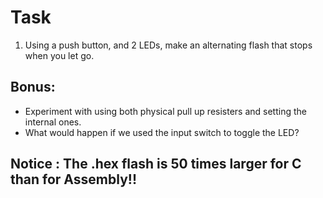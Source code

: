 # Task

1. Using a push button, and 2 LEDs, make an alternating flash that stops when you let go.


## Bonus:

* Experiment with using both physical pull up resisters and setting the internal ones.
* What would happen if we used the input switch to toggle the LED?

## Notice : The .hex flash is 50 times larger for C than for Assembly!!
